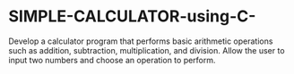# SIMPLE-CALCULATOR-using-C-
Develop a calculator program that performs basic arithmetic operations such as addition, subtraction, multiplication, and division. Allow the user to input two numbers and choose an operation to perform.
